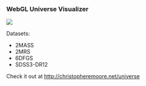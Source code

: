 ### WebGL Universe Visualizer

![](https://cdn.rawgit.com/thenumbernine/universe/master/images/screenshot.jpg)

Datasets:
- 2MASS
- 2MRS
- 6DFGS
- SDSS3-DR12

Check it out at http://christopheremoore.net/universe
